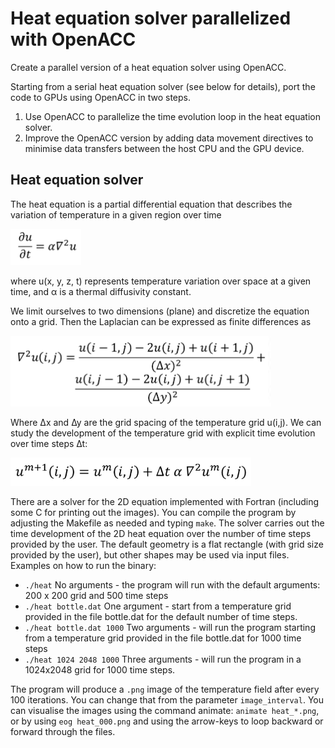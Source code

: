 # Heat equation solver parallelized with OpenACC

Create a parallel version of a heat equation solver using OpenACC.

Starting from a serial heat equation solver (see below for details), port the
code to GPUs using OpenACC in two steps.

1. Use OpenACC to parallelize the time evolution loop in the heat equation
   solver.
2. Improve the OpenACC version by adding data movement directives to minimise
   data transfers between the host CPU and the GPU device.


## Heat equation solver

The heat equation is a partial differential equation that describes the
variation of temperature in a given region over time

<img src="images/laplacian.png" alt="du/dt = alpha * nabla^2 u" height="58" >

where u(x, y, z, t) represents temperature variation over space at a given
time, and α is a thermal diffusivity constant.

We limit ourselves to two dimensions (plane) and discretize the equation onto
a grid.  Then the Laplacian can be expressed as finite differences as

<img src="images/fidi.png" alt="" height="113" >

Where ∆x and ∆y are the grid spacing of the temperature grid u(i,j). We can
study the development of the temperature grid with explicit time evolution
over time steps ∆t:

<img src="images/timeevo.png" alt="" height="45" >

There are a solver for the 2D equation implemented with Fortran (including
some C for printing out the images). You can compile the program by adjusting
the Makefile as needed and typing `make`. The solver carries out the time
development of the 2D heat equation over the number of time steps provided by
the user. The default geometry is a flat rectangle (with grid size provided by
the user), but other shapes may be used via input files. Examples on how to
run the binary:

- `./heat`
  No arguments - the program will run with the default arguments: 200 x 200
  grid and 500 time steps
- `./heat bottle.dat`
  One argument - start from a temperature grid provided in the file bottle.dat
  for the default number of time steps.
- `./heat bottle.dat 1000`
  Two arguments - will run the program starting from a temperature grid
  provided in the file bottle.dat for 1000 time steps
- `./heat 1024 2048 1000`
  Three arguments - will run the program in a 1024x2048 grid for 1000 time
  steps.

The program will produce a `.png` image of the temperature field after every
100 iterations. You can change that from the parameter `image_interval`. You
can visualise the images using the command animate: `animate heat_*.png`, or
by using `eog heat_000.png` and using the arrow-keys to loop backward or
forward through the files.
